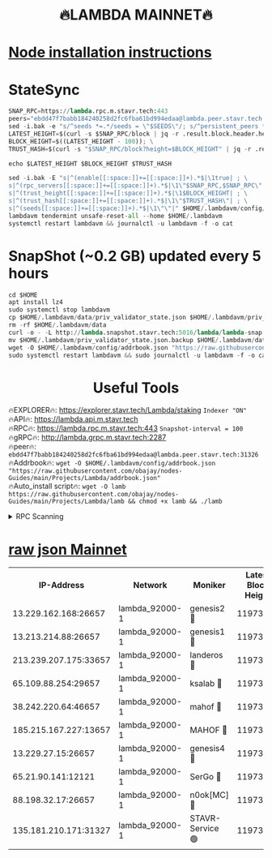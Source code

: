 <h1 align="center"> 🔥LAMBDA MAINNET🔥</h1>


[Node installation instructions](https://github.com/obajay/nodes-Guides/tree/main/Projects/Lambda)
=


# StateSync
```python
SNAP_RPC=https://lambda.rpc.m.stavr.tech:443
peers="ebdd47f7babb184240258d2fc6fba61bd994edaa@lambda.peer.stavr.tech:31326" 
sed -i.bak -e "s/^seeds *=.*/seeds = \"$SEEDS\"/; s/^persistent_peers *=.*/persistent_peers = \"$PEERS\"/" $HOME/.lambdavm/config/config.toml
LATEST_HEIGHT=$(curl -s $SNAP_RPC/block | jq -r .result.block.header.height); \
BLOCK_HEIGHT=$((LATEST_HEIGHT - 100)); \
TRUST_HASH=$(curl -s "$SNAP_RPC/block?height=$BLOCK_HEIGHT" | jq -r .result.block_id.hash)

echo $LATEST_HEIGHT $BLOCK_HEIGHT $TRUST_HASH

sed -i.bak -E "s|^(enable[[:space:]]+=[[:space:]]+).*$|\1true| ; \
s|^(rpc_servers[[:space:]]+=[[:space:]]+).*$|\1\"$SNAP_RPC,$SNAP_RPC\"| ; \
s|^(trust_height[[:space:]]+=[[:space:]]+).*$|\1$BLOCK_HEIGHT| ; \
s|^(trust_hash[[:space:]]+=[[:space:]]+).*$|\1\"$TRUST_HASH\"| ; \
s|^(seeds[[:space:]]+=[[:space:]]+).*$|\1\"\"|" $HOME/.lambdavm/config/config.toml
lambdavm tendermint unsafe-reset-all --home $HOME/.lambdavm
systemctl restart lambdavm && journalctl -u lambdavm -f -o cat

```
# SnapShot (~0.2 GB) updated every 5 hours
```python
cd $HOME
apt install lz4
sudo systemctl stop lambdavm
cp $HOME/.lambdavm/data/priv_validator_state.json $HOME/.lambdavm/priv_validator_state.json.backup
rm -rf $HOME/.lambdavm/data
curl -o - -L http://lambda.snapshot.stavr.tech:5016/lambda/lambda-snap.tar.lz4 | lz4 -c -d - | tar -x -C $HOME/.lambdavm --strip-components 2
mv $HOME/.lambdavm/priv_validator_state.json.backup $HOME/.lambdavm/data/priv_validator_state.json
wget -O $HOME/.lambdavm/config/addrbook.json "https://raw.githubusercontent.com/obajay/nodes-Guides/main/Projects/Lambda/addrbook.json"
sudo systemctl restart lambdavm && sudo journalctl -u lambdavm -f -o cat
```
 <h1 align="center"> Useful Tools</h1>

🔥EXPLORER🔥:      https://explorer.stavr.tech/Lambda/staking	        `Indexer "ON"` \
🔥API🔥: 			 		 https://lambda.api.m.stavr.tech \
🔥RPC🔥:           https://lambda.rpc.m.stavr.tech:443	              `Snapshot-interval = 100` \
🔥gRPC🔥:          http://lambda.grpc.m.stavr.tech:2287 \
🔥peer🔥:					 `ebdd47f7babb184240258d2fc6fba61bd994edaa@lambda.peer.stavr.tech:31326` \
🔥Addrbook🔥:    ```wget -O $HOME/.lambdavm/config/addrbook.json "https://raw.githubusercontent.com/obajay/nodes-Guides/main/Projects/Lambda/addrbook.json"``` \
🔥Auto_install script🔥: ```wget -O lamb https://raw.githubusercontent.com/obajay/nodes-Guides/main/Projects/Lambda/lamb && chmod +x lamb && ./lamb```


<details>
<summary>RPC Scanning</summary>

<h2 align="center"> We scan nodes in real time every 4 hours. And we provide the final result of RPC endpoints.
We cannot influence the operation of these nodes in any way. </h2>


```python
If Voting Power is higher than 0 --> then the Node is a validator of the network and may be subject to attack and be a potential threat to the chain.
```
```python
We marked such validators with a red symbol
```

</details>

[raw json Mainnet](https://rpc-check.lambm.stavr.tech/lambm/rpc-lambm-result.json)
=


<table><tr><th>IP-Address</th><th>Network</th><th>Moniker</th><th>Latest Block Height</th><th>Earliest Block Height</th><th>Catching Up</th><th>Tx Index</th><th>Voting Power</th><th>Scan Time</th></tr><tr><td>13.229.162.168:26657</td><td>lambda_92000-1</td><td>genesis2 🔴</td><td>11973289</td><td>1</td><td>False</td><td>on</td><td>15416734</td><td>2024-03-01T07:32:00.417150796UTC</td></tr><tr><td>13.213.214.88:26657</td><td>lambda_92000-1</td><td>genesis1 🔴</td><td>11973289</td><td>1</td><td>False</td><td>on</td><td>737835</td><td>2024-03-01T07:32:05.142099835UTC</td></tr><tr><td>213.239.207.175:33657</td><td>lambda_92000-1</td><td>landeros 🔴</td><td>11973288</td><td>8136001</td><td>False</td><td>off</td><td>1819826</td><td>2024-03-01T07:31:55.132653092UTC</td></tr><tr><td>65.109.88.254:29657</td><td>lambda_92000-1</td><td>ksalab 🔴</td><td>11973290</td><td>8715001</td><td>False</td><td>on</td><td>510465</td><td>2024-03-01T07:32:09.860127045UTC</td></tr><tr><td>38.242.220.64:46657</td><td>lambda_92000-1</td><td>mahof 🔴</td><td>11973290</td><td>10131001</td><td>False</td><td>off</td><td>770350</td><td>2024-03-01T07:32:14.550308780UTC</td></tr><tr><td>185.215.167.227:13657</td><td>lambda_92000-1</td><td>MAHOF 🔴</td><td>11973289</td><td>10134001</td><td>False</td><td>on</td><td>2051510</td><td>2024-03-01T07:32:03.929996164UTC</td></tr><tr><td>13.229.27.15:26657</td><td>lambda_92000-1</td><td>genesis4 🔴</td><td>11973289</td><td>11043001</td><td>False</td><td>on</td><td>9567262</td><td>2024-03-01T07:32:03.639531411UTC</td></tr><tr><td>65.21.90.141:12121</td><td>lambda_92000-1</td><td>SerGo 🔴</td><td>11973290</td><td>11873290</td><td>False</td><td>off</td><td>10608434</td><td>2024-03-01T07:32:14.267241929UTC</td></tr><tr><td>88.198.32.17:26657</td><td>lambda_92000-1</td><td>n0ok[MC] 🔴</td><td>11973291</td><td>11873291</td><td>False</td><td>off</td><td>1578630</td><td>2024-03-01T07:32:18.872594994UTC</td></tr><tr><td>135.181.210.171:31327</td><td>lambda_92000-1</td><td>STAVR-Service 🟢</td><td>11973290</td><td>11970001</td><td>False</td><td>on</td><td>0</td><td>2024-03-01T07:32:09.562362561UTC</td></tr></table>
